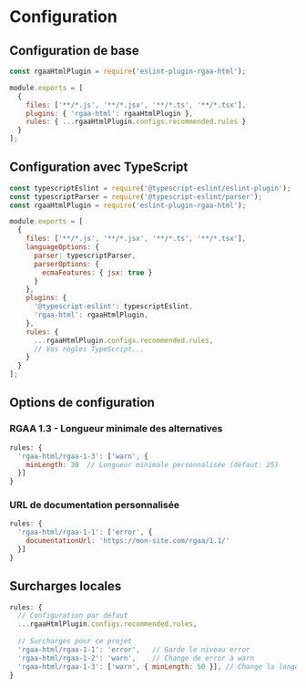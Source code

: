# Configuration

## Configuration de base

```javascript
const rgaaHtmlPlugin = require('eslint-plugin-rgaa-html');

module.exports = [
  {
    files: ['**/*.js', '**/*.jsx', '**/*.ts', '**/*.tsx'],
    plugins: { 'rgaa-html': rgaaHtmlPlugin },
    rules: { ...rgaaHtmlPlugin.configs.recommended.rules }
  }
];
```

## Configuration avec TypeScript

```javascript
const typescriptEslint = require('@typescript-eslint/eslint-plugin');
const typescriptParser = require('@typescript-eslint/parser');
const rgaaHtmlPlugin = require('eslint-plugin-rgaa-html');

module.exports = [
  {
    files: ['**/*.js', '**/*.jsx', '**/*.ts', '**/*.tsx'],
    languageOptions: {
      parser: typescriptParser,
      parserOptions: {
        ecmaFeatures: { jsx: true }
      }
    },
    plugins: {
      '@typescript-eslint': typescriptEslint,
      'rgaa-html': rgaaHtmlPlugin,
    },
    rules: {
      ...rgaaHtmlPlugin.configs.recommended.rules,
      // Vos règles TypeScript...
    }
  }
];
```

## Options de configuration

### RGAA 1.3 - Longueur minimale des alternatives

```javascript
rules: {
  'rgaa-html/rgaa-1-3': ['warn', { 
    minLength: 30  // Longueur minimale personnalisée (défaut: 25)
  }]
}
```

### URL de documentation personnalisée

```javascript
rules: {
  'rgaa-html/rgaa-1-1': ['error', {
    documentationUrl: 'https://mon-site.com/rgaa/1.1/'
  }]
}
```

## Surcharges locales

```javascript
rules: {
  // Configuration par défaut
  ...rgaaHtmlPlugin.configs.recommended.rules,
  
  // Surcharges pour ce projet
  'rgaa-html/rgaa-1-1': 'error',   // Garde le niveau error
  'rgaa-html/rgaa-1-2': 'warn',    // Change de error à warn
  'rgaa-html/rgaa-1-3': ['warn', { minLength: 50 }], // Change la longueur
}
```
